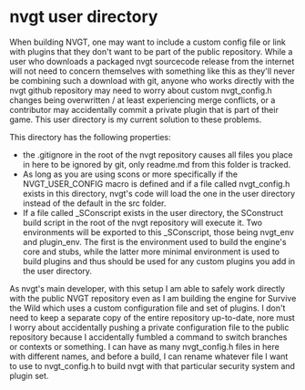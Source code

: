 # nvgt user directory
When building NVGT, one may want to include a custom config file or link with plugins that they don't want to be part of the public repository. While a user who downloads a packaged nvgt sourcecode release from the internet will not need to concern themselves with something like this as they'll never be combining such a download with git, anyone who works directly with the nvgt github repository may need to worry about custom nvgt_config.h changes being overwritten / at least experiencing merge conflicts, or a contributor may accidentally commit a private plugin that is part of their game. This user directory is my current solution to these problems.

This directory has the following properties:
* the .gitignore in the root of the nvgt repository causes all files you place in here to be ignored by git, only readme.md from this folder is tracked.
* As long as you are using scons or more specifically if the NVGT_USER_CONFIG macro is defined and if a file called nvgt_config.h exists in this directory, nvgt's code will load the one in the user directory instead of the default in the src folder.
* If a file called _SConscript exists in the user directory, the SConstruct build script in the root of the nvgt repository will execute it. Two environments will be exported to this _SConscript, those being nvgt_env and plugin_env. The first is the environment used to build the engine's core and stubs, while the latter more minimal environment is used to build plugins and thus should be used for any custom plugins you add in the user directory.

As nvgt's main developer, with this setup I am able to safely work directly with the public NVGT repository even as I am building the engine for Survive the Wild which uses a custom configuration file and set of plugins. I don't need to keep a separate copy of the entire repository up-to-date, nore must I worry about accidentally pushing a private configuration file to the public repository because I accidentally fumbled a command to switch branches or contexts or something. I can have as many nvgt_config.h files in here with different names, and before a build, I can rename whatever file I want to use to nvgt_config.h to build nvgt with that particular security system and plugin set.
